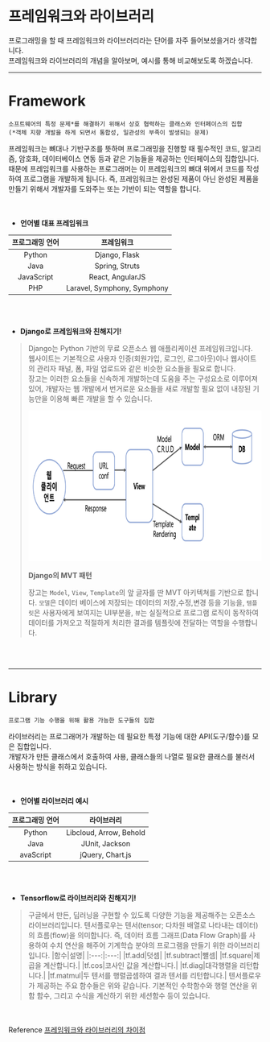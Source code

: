 # 프레임워크와 라이브러리
프로그래밍을 할 때 프레임워크와 라이브러리라는 단어를 자주 들어보셨을거라 생각합니다.  
프레임워크와 라이브러리의 개념을 알아보며, 예시를 통해 비교해보도록 하겠습니다.  
___
# Framework

```
소프트웨어의 특정 문제*를 해결하기 위해서 상호 협력하는 클래스와 인터페이스의 집합
(*객체 지향 개발을 하게 되면서 통합성, 일관성의 부족이 발생되는 문제)
```
프레임워크는 뼈대나 기반구조를 뜻하며 프로그래밍을 진행할 때 필수적인 코드, 알고리즘, 암호화, 데이터베이스 연동 등과 같은 기능들을 제공하는 인터페이스의 집합입니다. 때문에 프레임워크를 사용하는 프로그래머는 이 프레임워크의 뼈대 위에서 코드를 작성하여 프로그램을 개발하게 됩니다. 즉, 프레임워크는 완성된 제품이 아닌 완성된 제품을 만들기 위해서 개발자를 도와주는 또는 기반이 되는 역할을 합니다.  
<br></br>
* **언어별 대표 프레임워크**  

|프로그래밍 언어|프레임워크|
|:---:|:---:|
|Python|Django, Flask|
|Java|Spring, Struts|
|JavaScript|React, AngularJS|
|PHP|Laravel, Symphony, Symphony|

<br></br>
* **Django로 프레임워크와 친해지기!**
>Django는 Python 기반의 무료 오픈소스 웹 애플리케이션 프레임워크입니다.  
>웹사이트는 기본적으로 사용자 인증(회원가입, 로그인, 로그아웃)이나 웹사이트의 관리자 패널, 폼, 파일 업로드와 같은 비슷한 요소들을 필요로 합니다.  
>장고는 이러한 요소들을 신속하게 개발하는데 도움을 주는 구성요소로 이루어져 있어, 개발자는 웹 개발에서 번거로운 요소들을 새로 개발할 필요 없이 내장된 기능만을 이용해 빠른 개발을 할 수 있습니다.
>
><p align="center"><img src="./MVT.png" width="830" height="300"></p>
>
> **Django의 MVT 패턴**
>
>장고는 `Model`, `View`, `Template`의 앞 글자를 딴 MVT 아키텍쳐를 기반으로 합니다.
>`모델`은 데이터 베이스에 저장되는 데이터의 저장,수정,변경 등을 기능을, `템플릿`은 사용자에게 보여지는 UI부분을, `뷰`는 실질적으로 프로그램 로직이 동작하여 데이터를 가져오고 적절하게 처리한 결과를 템플릿에 전달하는 역할을 수행합니다.

<br></br>
___
# Library
```
프로그램 기능 수행을 위해 활용 가능한 도구들의 집합
```
라이브러리는 프로그래머가 개발하는 데 필요한 특정 기능에 대한 API(도구/함수)를 모은 집합입니다.  
개발자가 만든 클래스에서 호출하여 사용, 클래스들의 나열로 필요한 클래스를 불러서 사용하는 방식을 취하고 있습니다.  
<br></br>
* **언어별 라이브러리 예시**  

|프로그래밍 언어|라이브러리|
|:---:|:---:|
|Python|Libcloud, Arrow, Behold|  
|Java|JUnit, Jackson|
|avaScript|jQuery, Chart.js| 

<br></br>
* **Tensorflow로 라이브러리와 친해지기!**
>구글에서 만든, 딥러닝을 구현할 수 있도록 다양한 기능을 제공해주는 오픈소스 라이브러리입니다.
>텐서플로우는 텐서(tensor; 다차원 배열로 나타내는 데이터)의 흐름(flow)을 의미합니다. 즉, 데이터 흐름 그래프(Data Flow Graph)를 사용하여 수치 연산을 해주어 기계학습 분야의 프로그램을 만들기 위한 라이브러리입니다.
>|함수|설명|
>|:---:|:---:|
>|tf.add|덧셈|
>|tf.subtract|뺼셈|
>|tf.square|제곱을 계산합니다.|
>|tf.cos|코사인 값을 계산합니다.|
>|tf.diag|대각행렬을 리턴합니다.|
>|tf.matmul|두 텐서를 행렬곱셈하여 결과 텐서를 리턴합니다.|
>텐서플로우가 제공하는 주요 함수들은 위와 같습니다. 기본적인 수학함수와 행렬 연산을 위함 함수, 그리고 수식을 계산하기 위한 세션함수 등이 있습니다.

<br></br>
Reference [프레임워크와 라이브러리의 차이점](https://webclub.tistory.com/458)
